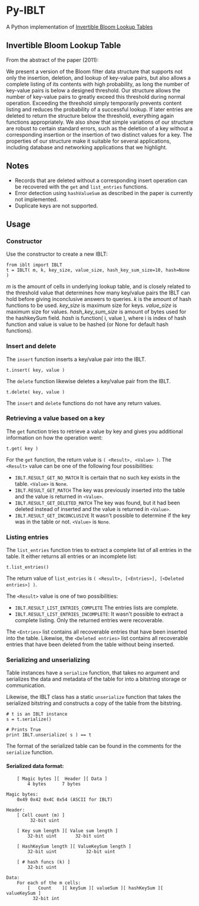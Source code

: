 # Py-IBLT

A Python implementation of [Invertible Bloom Lookup Tables](http://arxiv.org/abs/1101.2245)

## Invertible Bloom Lookup Table
From the abstract of the paper (2011):

We present a version of the Bloom filter data structure that supports not only the insertion, deletion, and lookup of key-value pairs, but also allows a complete listing of its contents with high probability, as long the number of key-value pairs is below a designed threshold. Our structure allows the number of key-value pairs to greatly exceed this threshold during normal operation. Exceeding the threshold simply temporarily prevents content listing and reduces the probability of a successful lookup. If later entries are deleted to return the structure below the threshold, everything again functions appropriately. We also show that simple variations of our structure are robust to certain standard errors, such as the deletion of a key without a corresponding insertion or the insertion of two distinct values for a key. The properties of our structure make it suitable for several applications, including database and networking applications that we highlight. 

## Notes

* Records that are deleted without a corresponding insert operation can be recovered with the `get` and `list_entries` functions. 
* Error detection using `hashValueSum` as described in the paper is currently not implemented.
* Duplicate keys are not supported.

## Usage

### Constructor

Use the constructor to create a new IBLT:
```
from iblt import IBLT
t = IBLT( m, k, key_size, value_size, hash_key_sum_size=10, hash=None )
```

*m* is the amount of cells in underlying lookup table, and is closely related to the threshold value that determines how many key/value pairs the IBLT can hold before giving inconclusive answers to queries.
*k* is the amount of hash functions to be used.
*key_size* is maximum size for keys.
*value_size* is maximum size for values.
*hash_key_sum_size* is amount of bytes used for the hashkeySum field.
*hash* is function( i, value ), where i is index of hash function and value is value to be hashed (or None for default hash functions).

### Insert and delete

The `insert` function inserts a key/value pair into the IBLT.

```
t.insert( key, value )
```

The `delete` function likewise deletes a key/value pair from the IBLT.

```
t.delete( key, value )
```

The `insert` and `delete` functions do not have any return values.

### Retrieving a value based on a key

The `get` function tries to retrieve a value by key and gives you additional information on how the operation went:

```
t.get( key )
```

For the `get` function, the return value is `( <Result>, <Value> )`.
The `<Result>` value can be one of the following four possibilities:

* `IBLT.RESULT_GET_NO_MATCH` It is certain that no such key exists in the table. `<Value>` is `None`.
* `IBLT.RESULT_GET_MATCH` The key was previously inserted into the table and the value is returned in `<Value>`.
* `IBLT.RESULT_GET_DELETED_MATCH` The key was found, but it had been deleted instead of inserted and the value is returned in `<Value>`.
* `IBLT.RESULT_GET_INCONCLUSIVE` It wasn't possible to determine if the key was in the table or not. `<Value>` is `None`.

### Listing entries

The `list_entries` function tries to extract a complete list of all entries in the table. It either returns all entries or an incomplete list:

```
t.list_entries()
```

The return value of `list_entries` is `( <Result>, [<Entries>], [<Deleted entries>] )`.

The `<Result>` value is one of two possibilities:

* `IBLT.RESULT_LIST_ENTRIES_COMPLETE` The entries lists are complete.
* `IBLT.RESULT_LIST_ENTRIES_INCOMPLETE`: It wasn't possible to extract a complete listing. Only the returned entries were recoverable.

The `<Entries>` list contains all recoverable entries that have been inserted into the table.
Likewise, the `<Deleted entries>` list contains all recoverable entries that have been deleted from the table without being inserted.

### Serializing and unserializing

Table instances have a `serialize` function, that takes no argument and serializes the data and metadata of the table for into a bitstring storage or communication.

Likewise, the IBLT class has a static `unserialize` function that takes the serialized bitstring and constructs a copy of the table from the bitstring.

```
# t is an IBLT instance
s = t.serialize()

# Prints True
print IBLT.unserialize( s ) == t
```

The format of the serialized table can be found in the comments for the `serialize` function.

#### Serialized data format:
```
	[ Magic bytes ][  Header ][ Data ]
    	4 bytes      7 bytes    

Magic bytes: 
	0x49 0x42 0x4C 0x54 (ASCII for IBLT)

Header:
    [ Cell count (m) ]
         32-bit uint

    [ Key sum length ][ Value sum length ]
        32-bit uint	      32-bit uint

    [ HashKeySum length ][ ValueKeySum length ]
        32-bit uint           32-bit uint

    [ # hash funcs (k) ]
        32-bit uint

Data:
    For each of the m cells:
        [ 	Count 	 ][ keySum ][ valueSum ][ hashKeySum ][ valueKeySum ]
          32-bit int
```